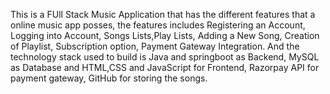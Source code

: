 This is a FUll Stack Music Application that has the different features that a online music app posses, the features includes Registering an Account, Logging into Account, Songs Lists,Play Lists, Adding a New Song, Creation of Playlist, Subscription option, Payment Gateway Integration.
And the technology stack used to build is Java and springboot as Backend, MySQL as Database and HTML,CSS and JavaScript for Frontend, Razorpay API for payment gateway, GitHub for storing the songs.
